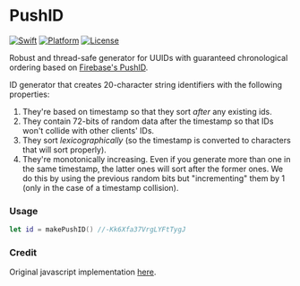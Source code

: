 # PushID
[![Swift](https://img.shields.io/badge/swift-3.1-orange.svg?style=flat)](#)
[![Platform](https://img.shields.io/badge/platform-iOS-|-macOS-|-Linux-lightgrey.svg?style=flat)](#)
[![License](https://img.shields.io/badge/license-MIT-blue.svg?style=flat)](https://opensource.org/licenses/MIT)


Robust and thread-safe generator for UUIDs with guaranteed chronological ordering based on [Firebase's PushID](https://firebase.googleblog.com/2015/02/the-2120-ways-to-ensure-unique_68.html).

ID generator that creates 20-character string identifiers with the following properties:
  1. They're based on timestamp so that they sort *after* any existing ids.
  2. They contain 72-bits of random data after the timestamp so that IDs won't collide with other clients' IDs.
  3. They sort *lexicographically* (so the timestamp is converted to characters that will sort properly).
  4. They're monotonically increasing. Even if you generate more than one in the same timestamp, the latter ones will sort after the former ones.  We do this by using the previous random bits but "incrementing" them by 1 (only in the case of a timestamp collision).
  
 
 ### Usage
 
``` swift
let id = makePushID() //-Kk6Xfa37VrgLYFtTygJ
```

### Credit

Original javascript implementation [here](https://gist.github.com/mikelehen/3596a30bd69384624c11).
